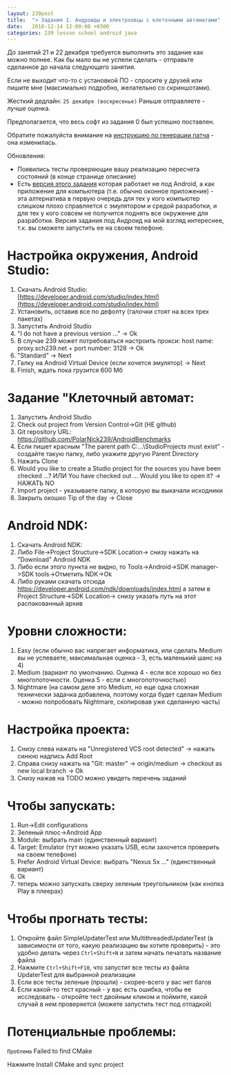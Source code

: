 ```yaml
---
layout: 239post
title:  "> Задание 1. Андроиды и электроовцы с клеточными автоматами"
date:   2016-12-14 12:00:00 +0300
categories: 239 lesson school android java
---
```


До занятий 21 и 22 декабря требуется выполнить это задание как можно полнее. Как бы мало вы не успели сделать - отправьте сделанное до начала следующего занятия. 

Если не выходит что-то с установкой ПО - спросите у друзей или пишите мне (максимально подробно, желательно со скриншотами).

Жесткий дедлайн: `25 декабря (воскресенье)` Раньше отправляете - лучше оценка.

Предполагается, что весь софт из задания 0 был успешно поставлен.

Обратите пожалуйста внимание на [инструкцию по генерации патча](/lessons/239/lesson/school/1703/05/16/Patch.html) - она изменилась.

Обновления:

 - Появились тесты проверяющие вашу реализацию пересчета состояний (в конце странице описание)
 - Есть [версия этого задания](/lessons/239/lesson/school/java/swing/2016/12/17/desktop-life.html) которая работает не под Android, а как приложение для компьютера (т.е. обычно оконное приложение) - эта алтернатива в первую очередь для тех у кого компьютер слишком плохо справляется с эмулятором и средой разработки, и для тех у кого совсем не получится поднять все окружение для разработки. Версия задания под Андроид на мой взгляд интереснее, т.к. вы сможете запустить ее на своем телефоне.

Настройка окружения, Android Studio:
====================================
1. Скачать Android Studio: [https://developer.android.com/studio/index.html](https://developer.android.com/studio/index.html)
2. Установить, оставив все по дефолту (галочки стоят на всех трех пакетах)
3. Запустить Android Studio
4. "I do not have a previous version ..." -> Ok
5. В случае 239 может потребоваться настроить прокси: host name: proxy.sch239.net + port number: 3128 -> Ok
5. "Standard" -> Next
6. Галку на Android Virtual Device (если хочется эмулятор) -> Next
7. Finish, ждать пока грузится 600 Мб

Задание "Клеточный автомат:
===========================
1. Запустить Android Studio
1. Check out project from Version Control->Git (НЕ github)
1. Git repository URL: <a href="https://github.com/PolarNick239/AndroidBenchmarks">https://github.com/PolarNick239/AndroidBenchmarks</a>
1. Если пишет красным "The parent path C:\...\StudioProjects must exist" - создайте такую папку, либо укажите другую Parent Directory
1. Нажать Clone
1. Would you like to create a Studio project for the sources you have been checked ...? ИЛИ You have checked out ... Would you like to open it? -> НАЖАТЬ NO
1. Import project - указываете папку, в которую вы выкачали исходники
1. Закрыть окошко Tip of the day -> Close

Android NDK:
============
1. Скачать Android NDK:
1. Либо File->Project Structure->SDK Location-> снизу нажать на "Download" Android NDK
1. Либо если этого пункта не видно, то Tools->Android->SDK manager->SDK tools->Отметить NDK->Ok
1. Либо руками скачать отсюда <a href="https://developer.android.com/ndk/downloads/index.html">https://developer.android.com/ndk/downloads/index.html</a> а затем в  Project Structure->SDK Location-> снизу указать путь на этот распакованный архив

Уровни сложности:
=================
1. Easy (если обычно вас напрягает информатика, или сделать Medium вы не успеваете, максимальная оценка - 3, есть маленький шанс на 4)
1. Medium (вариант по умолчанию. Оценка 4 - если все хорошо но без многопоточности. Оценка 5 - если с многопоточностью)
1. Nightmare (на самом деле это Medium, но еще одна сложная технически задачка добавлена, поэтому когда будет сделан Medium - можно попробовать Nightmare, скопировав уже сделанную часть)

Настройка проекта:
==================
1. Снизу слева нажать на "Unregistered VCS root detected" -> нажать синюю надпись Add Root
1. Справа снизу нажать на "Git: master" -> origin/medium -> checkout as new local branch -> Ok
1. Снизу нажав на TODO можно увидеть перечень заданий

Чтобы запускать:
================
1. Run->Edit configurations
1. Зеленый плюс->Android App
1. Module: выбрать main (единственный вариант)
1. Target: Emulator (тут можно указать USB, если захочется проверить на своем телефоне)
1. Prefer Android Virtual Device: выбрать "Nexus 5x ..." (единственный вариант)
1. Ok
1. теперь можно запускать сверху зеленым треугольником (как кнопка Play в плеерах)

Чтобы прогнать тесты:
=====================
1. Откройте файл SimpleUpdaterTest или MultithreadedUpdaterTest (в зависимости от того, какую реализацию вы хотите проверить) - это удобно делать через `Ctrl+Shift+N` и затем начать печатать название файла
1. Нажмите `Ctrl+Shift+F10`, что запустит все тесты из файла UpdaterTest для выбранной реализации
1. Если все тесты зеленые (прошли) - скорее-всего у вас нет багов
1. Если какой-то тест красный - у вас есть ошибка, чтобы ее исследовать - откройте тест двойным кликом и поймите, какой случай в нем проверяется (можете запустить тест под отладкой)

Потенциальные проблемы:
=======================
`Проблема` Failed to find CMake

Нажмите Install CMake and sync project

